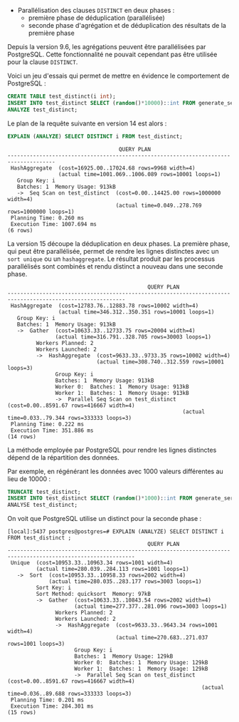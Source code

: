 <!--
Les commits sur ce sujet sont :

* https://www.postgresql.org/message-id/E1mHlhP-0005P0-8X@gemulon.postgresql.org

-->

<div class="slide-content">

* Parallélisation des clauses `DISTINCT` en deux phases :
  + première phase de déduplication (parallélisée)
  + seconde phase d'agrégation et de déduplication des résultats de la
    première phase

</div>

<div class="notes">

Depuis la version 9.6, les agrégations peuvent être parallélisées par
PostgreSQL. Cette fonctionnalité ne pouvait cependant pas être utilisée pour
la clause `DISTINCT`.

Voici un jeu d'essais qui permet de mettre en évidence le comportement de
PostgreSQL :

```sql
CREATE TABLE test_distinct(i int);
INSERT INTO test_distinct SELECT (random()*10000)::int FROM generate_series(1, 1000000);
ANALYZE test_distinct;
```

Le plan de la requête suivante en version 14 est alors :

```sql
EXPLAIN (ANALYZE) SELECT DISTINCT i FROM test_distinct;
```
```text
                                   QUERY PLAN
-------------------------------------------------------------------------------------
 HashAggregate  (cost=16925.00..17024.68 rows=9968 width=4)
                (actual time=1001.069..1006.089 rows=10001 loops=1)
   Group Key: i
   Batches: 1  Memory Usage: 913kB
   ->  Seq Scan on test_distinct  (cost=0.00..14425.00 rows=1000000 width=4)
                                  (actual time=0.049..278.769 rows=1000000 loops=1)
 Planning Time: 0.260 ms
 Execution Time: 1007.694 ms
(6 rows)
```

La version 15 découpe la déduplication en deux phases. La première phase, qui
peut être parallélisée, permet de rendre les lignes distinctes avec un `sort
unique` ou un `hashaggregate`. Le résultat produit par les processus
parallélisés sont combinés et rendu distinct a nouveau dans une seconde phase.

```text
                                            QUERY PLAN
-----------------------------------------------------------------------------------------------------------
 HashAggregate  (cost=12783.76..12883.78 rows=10002 width=4)
                (actual time=346.312..350.351 rows=10001 loops=1)
   Group Key: i
   Batches: 1  Memory Usage: 913kB
   ->  Gather  (cost=10633.33..12733.75 rows=20004 width=4)
               (actual time=316.791..328.705 rows=30003 loops=1)
         Workers Planned: 2
         Workers Launched: 2
         ->  HashAggregate  (cost=9633.33..9733.35 rows=10002 width=4)
                            (actual time=308.740..312.559 rows=10001 loops=3)
               Group Key: i
               Batches: 1  Memory Usage: 913kB
               Worker 0:  Batches: 1  Memory Usage: 913kB
               Worker 1:  Batches: 1  Memory Usage: 913kB
               ->  Parallel Seq Scan on test_distinct  (cost=0.00..8591.67 rows=416667 width=4)
                                                       (actual time=0.033..79.344 rows=333333 loops=3)
 Planning Time: 0.222 ms
 Execution Time: 351.886 ms
(14 rows)
```

La méthode employée par PostgreSQL pour rendre les lignes distinctes dépend de
la répartition des données.

Par exemple, en régénérant les données avec 1000 valeurs différentes au lieu de 10000 :

```sql
TRUNCATE test_distinct;
INSERT INTO test_distinct SELECT (random()*1000)::int FROM generate_series(1, 1000000);
ANALYSE test_distinct;
```

On voit que PostgreSQL utilise un distinct pour la seconde phase :

```text
[local]:5437 postgres@postgres=# EXPLAIN (ANALYZE) SELECT DISTINCT i FROM test_distinct ;
                                            QUERY PLAN
--------------------------------------------------------------------------------------------------------------
 Unique  (cost=10953.33..10963.34 rows=1001 width=4)
         (actual time=280.039..284.113 rows=1001 loops=1)
   ->  Sort  (cost=10953.33..10958.33 rows=2002 width=4)
             (actual time=280.035..283.177 rows=3003 loops=1)
         Sort Key: i
         Sort Method: quicksort  Memory: 97kB
         ->  Gather  (cost=10633.33..10843.54 rows=2002 width=4)
                     (actual time=277.377..281.096 rows=3003 loops=1)
               Workers Planned: 2
               Workers Launched: 2
               ->  HashAggregate  (cost=9633.33..9643.34 rows=1001 width=4)
                                  (actual time=270.683..271.037 rows=1001 loops=3)
                     Group Key: i
                     Batches: 1  Memory Usage: 129kB
                     Worker 0:  Batches: 1  Memory Usage: 129kB
                     Worker 1:  Batches: 1  Memory Usage: 129kB
                     ->  Parallel Seq Scan on test_distinct  (cost=0.00..8591.67 rows=416667 width=4)
                                                             (actual time=0.036..89.688 rows=333333 loops=3)
 Planning Time: 0.201 ms
 Execution Time: 284.301 ms
(15 rows)
```

</div>
